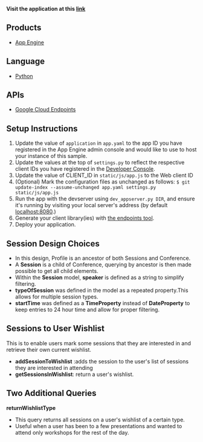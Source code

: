 **Visit the application at this [link][7]**

## Products
- [App Engine][1]

## Language
- [Python][2]

## APIs
- [Google Cloud Endpoints][3]

## Setup Instructions
1. Update the value of `application` in `app.yaml` to the app ID you
   have registered in the App Engine admin console and would like to use to host
   your instance of this sample.
1. Update the values at the top of `settings.py` to
   reflect the respective client IDs you have registered in the
   [Developer Console][4].
1. Update the value of CLIENT_ID in `static/js/app.js` to the Web client ID
1. (Optional) Mark the configuration files as unchanged as follows:
   `$ git update-index --assume-unchanged app.yaml settings.py static/js/app.js`
1. Run the app with the devserver using `dev_appserver.py DIR`, and ensure it's running by visiting
   your local server's address (by default [localhost:8080][5].)
1. Generate your client library(ies) with [the endpoints tool][6].
1. Deploy your application.


[1]: https://developers.google.com/appengine
[2]: http://python.org
[3]: https://developers.google.com/appengine/docs/python/endpoints/
[4]: https://console.developers.google.com/
[5]: https://localhost:8080/
[6]: https://developers.google.com/appengine/docs/python/endpoints/endpoints_tool
[7]: https://amiable-hour-95808.appspot.com 



## Session Design Choices
- In this design, Profile is an ancestor of both Sessions and Conference.
- A **Session** is a child of Conference, querying by ancestor is then made possible to get all child elements. 
- Within the **Session** model, **speaker** is defined as a string to simplify filtering.
- **typeOfSession** was defined in the model as a repeated property.This allows for multiple session types. 
- **startTime** was defined as a **TimeProperty** instead of **DateProperty** to keep entries to 24 hour time and allow for proper filtering.

## Sessions to User Wishlist
This is to enable users mark some sessions that they are interested in and retrieve their own current wishlist.
- **addSessionToWishlist** :adds the session to the user's list of sessions they are interested in attending
- **getSessionsInWishlist**: return a user's wishlist.

## Two Additional Queries
**returnWishlistType**
- This query returns all sessions on a user's wishlist of a certain type. 
- Useful when a user has been to a few presentations and wanted to attend only workshops for the rest of the day.

